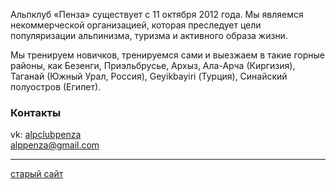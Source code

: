 Альпклуб «Пенза» существует с 11 октября 2012 года.
Мы являемся некоммерческой организацией, которая преследует цели популяризации альпинизма, туризма и активного образа жизни.

Мы тренируем новичков, тренируемся сами и выезжаем в такие горные районы, как Безенги, Приэльбрусье, Архыз, Ала-Арча (Киргизия), Таганай (Южный Урал, Россия), Geyikbayiri (Турция), Синайский полуостров (Египет).

### Контакты

vk: [alpclubpenza](http://vk.com/alpclubpenza)
<br>alppenza@gmail.com

---

[старый сайт](https://fordrew.wixsite.com/alppenza)
